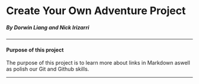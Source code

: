 # Create Your Own Adventure Project 
##### By Dorwin Liang and Nick Irizarri  
---
#### Purpose of this project
The purpose of this project is to learn more about links in Markdown aswell as polish our Git and Github skills.

---

